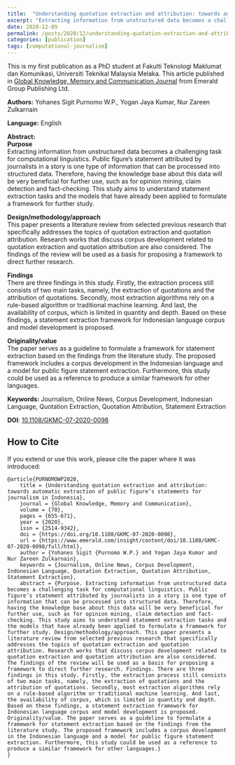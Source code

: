 ```yaml
---
title:  "Understanding quotation extraction and attribution: towards automatic extraction of public figure’s statements for journalism in Indonesia"
excerpt: "Extracting information from unstructured data becomes a challenging task for computational linguistics. Public figure’s statement attributed by journalists in a story is one type of information that can be processed into structured data. Therefore, having the knowledge base about this data will be very beneficial for further use, such as for opinion mining, claim detection and fact-checking. This study aims to understand statement extraction tasks and the models that have already been applied to formulate a framework for further study."
date: 2020-12-09
permalink: /posts/2020/12/understanding-quotation-extraction-and-attribution-towards-automatic-extraction-of-public-figures-statements-for-journalism-in-indonesia/
categories: [publication]
tags: [computational-journalism]
---
```


This is my first publication as a PhD student at Fakulti Teknologi Maklumat dan Komunikasi, Universiti Teknikal Malaysia Melaka. This article published in [Global Knowledge, Memory and Communication Journal](https://www.scimagojr.com/journalsearch.php?q=21100895684&tip=sid&clean=0) from Emerald Group Publishing Ltd.

**Authors:**  Yohanes Sigit Purnomo W.P., Yogan Jaya Kumar, Nur Zareen Zulkarnain

**Language:** English

**Abstract:** <br />
**Purpose** <br />
Extracting information from unstructured data becomes a challenging task for computational linguistics. Public figure’s statement attributed by journalists in a story is one type of information that can be processed into structured data. Therefore, having the knowledge base about this data will be very beneficial for further use, such as for opinion mining, claim detection and fact-checking. This study aims to understand statement extraction tasks and the models that have already been applied to formulate a framework for further study.

**Design/methodology/approach** <br />
This paper presents a literature review from selected previous research that specifically addresses the topics of quotation extraction and quotation attribution. Research works that discuss corpus development related to quotation extraction and quotation attribution are also considered. The findings of the review will be used as a basis for proposing a framework to direct further research.

**Findings** <br />
There are three findings in this study. Firstly, the extraction process still consists of two main tasks, namely, the extraction of quotations and the attribution of quotations. Secondly, most extraction algorithms rely on a rule-based algorithm or traditional machine learning. And last, the availability of corpus, which is limited in quantity and depth. Based on these findings, a statement extraction framework for Indonesian language corpus and model development is proposed.

**Originality/value** <br />
The paper serves as a guideline to formulate a framework for statement extraction based on the findings from the literature study. The proposed framework includes a corpus development in the Indonesian language and a model for public figure statement extraction. Furthermore, this study could be used as a reference to produce a similar framework for other languages.

**Keywords:** Journalism, Online News, Corpus Development, Indonesian Language, Quotation Extraction, Quotation Attribution, Statement Extraction

**DOI**: [10.1108/GKMC-07-2020-0098](https://doi.org/10.1108/GKMC-07-2020-0098)

## How to Cite
If you extend or use this work, please cite the paper where it was introduced:
```
@article{PURNOMOWP2020,
	title = {Understanding quotation extraction and attribution: towards automatic extraction of public figure’s statements for journalism in Indonesia},
	journal = {Global Knowledge, Memory and Communication},
	volume = {70},
	pages = {655-671},
	year = {2020},
	issn = {2514-9342},
	doi = {https://doi.org/10.1108/GKMC-07-2020-0098},
	url = {https://www.emerald.com/insight/content/doi/10.1108/GKMC-07-2020-0098/full/html},
	author = {Yohanes Sigit {Purnomo W.P.} and Yogan Jaya Kumar and Nur Zareen Zulkarnain},
	keywords = {Journalism, Online News, Corpus Development, Indonesian Language, Quotation Extraction, Quotation Attribution, Statement Extraction},
	abstract = {Purpose. Extracting information from unstructured data becomes a challenging task for computational linguistics. Public figure’s statement attributed by journalists in a story is one type of information that can be processed into structured data. Therefore, having the knowledge base about this data will be very beneficial for further use, such as for opinion mining, claim detection and fact-checking. This study aims to understand statement extraction tasks and the models that have already been applied to formulate a framework for further study. Design/methodology/approach. This paper presents a literature review from selected previous research that specifically addresses the topics of quotation extraction and quotation attribution. Research works that discuss corpus development related to quotation extraction and quotation attribution are also considered. The findings of the review will be used as a basis for proposing a framework to direct further research. Findings. There are three findings in this study. Firstly, the extraction process still consists of two main tasks, namely, the extraction of quotations and the attribution of quotations. Secondly, most extraction algorithms rely on a rule-based algorithm or traditional machine learning. And last, the availability of corpus, which is limited in quantity and depth. Based on these findings, a statement extraction framework for Indonesian language corpus and model development is proposed. Originality/value. The paper serves as a guideline to formulate a framework for statement extraction based on the findings from the literature study. The proposed framework includes a corpus development in the Indonesian language and a model for public figure statement extraction. Furthermore, this study could be used as a reference to produce a similar framework for other languages.}
}
```